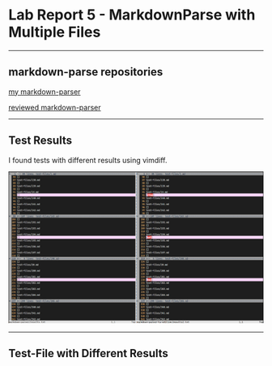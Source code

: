 # Lab Report 5 - MarkdownParse with Multiple Files

***

## markdown-parse repositories
[my markdown-parser](https://github.com/JSN3/markdown-parser)

[reviewed markdown-parser](https://github.com/nidhidhamnani/markdown-parser)

***

## Test Results

I found tests with different results using vimdiff.

![Image](https://raw.githubusercontent.com/JSN3/cse15l-lab-reports/main/lab-report-5-photos/Part%201.png)

***

## Test-File with Different Results
